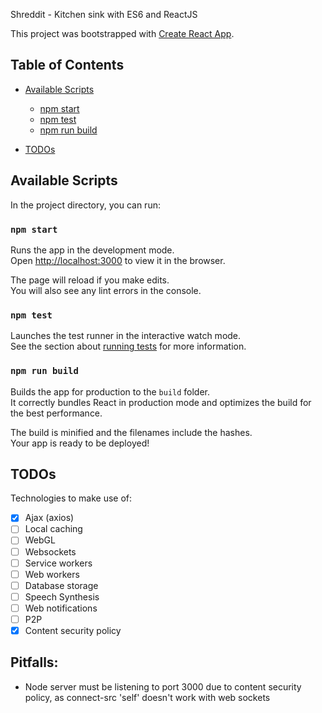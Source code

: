 Shreddit - Kitchen sink with ES6 and ReactJS

This project was bootstrapped with [Create React App](https://github.com/facebookincubator/create-react-app).


## Table of Contents

- [Available Scripts](#available-scripts)
  - [npm start](#npm-start)
  - [npm test](#npm-test)
  - [npm run build](#npm-run-build)

- [TODOs](#todos)


## Available Scripts

In the project directory, you can run:

### `npm start`

Runs the app in the development mode.<br>
Open [http://localhost:3000](http://localhost:3000) to view it in the browser.

The page will reload if you make edits.<br>
You will also see any lint errors in the console.

### `npm test`

Launches the test runner in the interactive watch mode.  
See the section about [running tests](#running-tests) for more information.

### `npm run build`

Builds the app for production to the `build` folder.<br>
It correctly bundles React in production mode and optimizes the build for the best performance.

The build is minified and the filenames include the hashes.<br>
Your app is ready to be deployed!


## TODOs

Technologies to make use of:

- [x] Ajax (axios)
- [ ] Local caching
- [ ] WebGL
- [ ] Websockets
- [ ] Service workers
- [ ] Web workers
- [ ] Database storage
- [ ] Speech Synthesis
- [ ] Web notifications
- [ ] P2P
- [x] Content security policy

## Pitfalls:

* Node server must be listening to port 3000 due to content security policy, as connect-src 'self' doesn't work with web sockets
